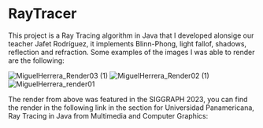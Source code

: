 # RayTracer

This project is a Ray Tracing algorithm in Java that I developed alonsige our teacher Jafet Rodríguez,
it implements Blinn-Phong, light fallof, shadows, reflection and refraction. Some examples of the images I
was able to render are the following:

![MiguelHerrera_Render03 (1)](https://github.com/herrerpm/RayTracer/assets/80184641/fac66f7e-aad7-4a1e-b112-b9775ac38c46)
![MiguelHerrera_Render02 (1)](https://github.com/herrerpm/RayTracer/assets/80184641/7e111061-ea78-44d6-a973-ef5c7ac444cf)
![MiguelHerrera_render01](https://github.com/herrerpm/RayTracer/assets/80184641/c7a2b053-f100-4c35-9ed3-5d597fe2a24d)

The render from above was featured in the SIGGRAPH 2023, you can find the render in the following link in the section for
Universidad Panamericana, Ray Tracing in Java from Multimedia and Computer Graphics: 
[](https://education.siggraph.org/conferences/annual-conference/siggraph-2023/fssw/exhibit)
